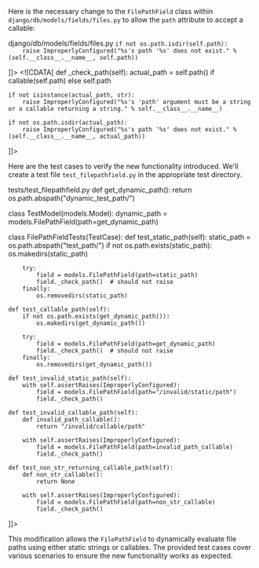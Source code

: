 Here is the necessary change to the `FilePathField` class within `django/db/models/fields/files.py` to allow the `path` attribute to accept a callable:

<change>
<file change-number-for-this-file="1">django/db/models/fields/files.py</file>
<original line-count="14" no-ellipsis="true"><![CDATA[
def _check_path(self):
    if not isinstance(self.path, str):
        raise ImproperlyConfigured("%s's 'path' argument must be a string." % self.__class__.__name__)
    
    if not os.path.isdir(self.path):
        raise ImproperlyConfigured("%s's path '%s' does not exist." % (self.__class__.__name__, self.path))
]]></original>
<modified no-ellipsis="true"><![CDATA[
def _check_path(self):
    actual_path = self.path() if callable(self.path) else self.path

    if not isinstance(actual_path, str):
        raise ImproperlyConfigured("%s's 'path' argument must be a string or a callable returning a string." % self.__class__.__name__)

    if not os.path.isdir(actual_path):
        raise ImproperlyConfigured("%s's path '%s' does not exist." % (self.__class__.__name__, actual_path))
]]></modified>
</change>

Here are the test cases to verify the new functionality introduced. 
We'll create a test file `test_filepathfield.py` in the appropriate test directory.

<file>
<path>tests/test_filepathfield.py</path>
<content><![CDATA[
import os
from django.core.exceptions import ImproperlyConfigured
from django.db import models
from django.test import TestCase

def get_dynamic_path():
    return os.path.abspath("dynamic_test_path/")

class TestModel(models.Model):
    dynamic_path = models.FilePathField(path=get_dynamic_path)

class FilePathFieldTests(TestCase):
    def test_static_path(self):
        static_path = os.path.abspath("test_path/")
        if not os.path.exists(static_path):
            os.makedirs(static_path) 

        try:
            field = models.FilePathField(path=static_path)
            field._check_path()  # should not raise
        finally:
            os.removedirs(static_path)

    def test_callable_path(self):
        if not os.path.exists(get_dynamic_path()):
            os.makedirs(get_dynamic_path())

        try:
            field = models.FilePathField(path=get_dynamic_path)
            field._check_path()  # should not raise
        finally:
            os.removedirs(get_dynamic_path())

    def test_invalid_static_path(self):
        with self.assertRaises(ImproperlyConfigured):
            field = models.FilePathField(path="/invalid/static/path")
            field._check_path()

    def test_invalid_callable_path(self):
        def invalid_path_callable():
            return "/invalid/callable/path"
        
        with self.assertRaises(ImproperlyConfigured):
            field = models.FilePathField(path=invalid_path_callable)
            field._check_path()

    def test_non_str_returning_callable_path(self):
        def non_str_callable():
            return None
        
        with self.assertRaises(ImproperlyConfigured):
            field = models.FilePathField(path=non_str_callable)
            field._check_path()
]]></content>
</file>

This modification allows the `FilePathField` to dynamically evaluate file paths using either static strings or callables. The provided test cases cover various scenarios to ensure the new functionality works as expected.